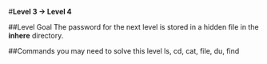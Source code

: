 #**Level 3 → Level 4**

##Level Goal
The password for the next level is stored in a hidden file in the **inhere** directory.

##Commands you may need to solve this level
ls, cd, cat, file, du, find

